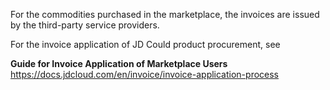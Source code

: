 For the commodities purchased in the marketplace, the invoices are issued by the third-party service providers.


For the invoice application of JD Could product procurement, see

**Guide for Invoice Application of Marketplace Users**
https://docs.jdcloud.com/en/invoice/invoice-application-process

